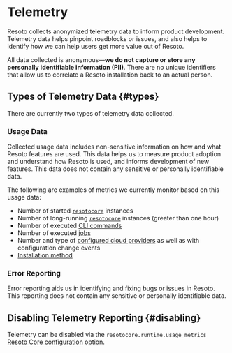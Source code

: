 # Telemetry

Resoto collects anonymized telemetry data to inform product development. Telemetry data helps pinpoint roadblocks or issues, and also helps to identify how we can help users get more value out of Resoto.

All data collected is anonymous—**we do not capture or store any personally identifiable information (PII)**. There are no unique identifiers that allow us to correlate a Resoto installation back to an actual person.

## Types of Telemetry Data {#types}

There are currently two types of telemetry data collected.

### Usage Data

Collected usage data includes non-sensitive information on how and what Resoto features are used. This data helps us to measure product adoption and understand how Resoto is used, and informs development of new features. This data does not contain any sensitive or personally identifiable data.

The following are examples of metrics we currently monitor based on this usage data:

- Number of started [`resotocore`](../reference/components/core.md) instances
- Number of long-running [`resotocore`](../reference/components/core.md) instances (greater than one hour)
- Number of executed [CLI commands](./cli/index.md)
- Number of executed [jobs](../concepts/jobs/index.md)
- Number and type of [configured cloud providers](../getting-started/configure-cloud-provider-access/index.md) as well as with configuration change events
- [Installation method](../getting-started/install-resoto/index.md)

### Error Reporting

Error reporting aids us in identifying and fixing bugs or issues in Resoto. This reporting does not contain any sensitive or personally identifiable data.

## Disabling Telemetry Reporting {#disabling}

Telemetry can be disabled via the `resotocore.runtime.usage_metrics` [Resoto Core configuration](./configuration/core.md) option.
